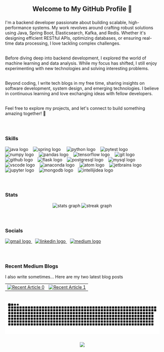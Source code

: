 <h2 align="center">Welcome to My GitHub Profile 🚀</h2>

###

<p align="left">
I'm a backend developer passionate about building scalable, high-performance systems. My work revolves around crafting robust solutions using Java, Spring Boot, Elasticsearch, Kafka, and Redis. Whether it's designing efficient RESTful APIs, optimizing databases, or ensuring real-time data processing, I love tackling complex challenges. <br><br>

Before diving deep into backend development, I explored the world of machine learning and data analysis. While my focus has shifted, I still enjoy experimenting with new technologies and solving interesting problems. <br><br>

Beyond coding, I write tech blogs in my free time, sharing insights on software development, system design, and emerging technologies. I believe in continuous learning and love exchanging ideas with fellow developers. <br><br>

Feel free to explore my projects, and let's connect to build something amazing together! 🚀
</p>

###
<br>
 
<h3>Skills</h3>

<div align="left">
  <img src="https://img.shields.io/badge/Java-007396?logo=java&logoColor=white&style=for-the-badge" height="27" alt="java logo" style="margin-right: 12px;" />
  <img src="https://img.shields.io/badge/Spring-6DB33F?logo=spring&logoColor=black&style=for-the-badge" height="27" alt="spring logo" style="margin-right: 15px;" />
  <img src="https://img.shields.io/badge/Python-3776AB?logo=python&logoColor=white&style=for-the-badge" height="27" alt="python logo" style="margin-right: 12px;" />
  <img src="https://img.shields.io/badge/Pytest-0A9EDC?logo=pytest&logoColor=white&style=for-the-badge" height="27" alt="pytest logo" style="margin-right: 12px;" />
  <img src="https://img.shields.io/badge/NumPy-013243?logo=numpy&logoColor=white&style=for-the-badge" height="27" alt="numpy logo" style="margin-right: 12px;" />
  <img src="https://img.shields.io/badge/pandas-150458?logo=pandas&logoColor=white&style=for-the-badge" height="27" alt="pandas logo" style="margin-right: 12px;" />
  <img src="https://img.shields.io/badge/TensorFlow-FF6F00?logo=tensorflow&logoColor=black&style=for-the-badge" height="27" alt="tensorflow logo" style="margin-right: 12px;" />
  <img src="https://img.shields.io/badge/Git-F05032?logo=git&logoColor=white&style=for-the-badge" height="27" alt="git logo" style="margin-right: 12px;" />
  <img src="https://img.shields.io/badge/GitHub-181717?logo=github&logoColor=white&style=for-the-badge" height="27" alt="github logo" style="margin-right: 12px;" />
  <img src="https://img.shields.io/badge/Flask-000000?logo=flask&logoColor=white&style=for-the-badge" height="27" alt="flask logo" style="margin-right: 12px;" />
  <img src="https://img.shields.io/badge/PostgreSQL-4169E1?logo=postgresql&logoColor=white&style=for-the-badge" height="27" alt="postgresql logo" style="margin-right: 12px;" />
  <img src="https://img.shields.io/badge/MySQL-4479A1?logo=mysql&logoColor=white&style=for-the-badge" height="27" alt="mysql logo" style="margin-right: 12px;" />
  <img src="https://img.shields.io/badge/Visual Studio Code-007ACC?logo=visualstudiocode&logoColor=white&style=for-the-badge" height="27" alt="vscode logo" style="margin-right: 12px;" />
  <img src="https://img.shields.io/badge/Anaconda-44A833?logo=anaconda&logoColor=white&style=for-the-badge" height="27" alt="anaconda logo" style="margin-right: 12px;" />
  <img src="https://img.shields.io/badge/Atom-66595C?logo=atom&logoColor=white&style=for-the-badge" height="27" alt="atom logo" style="margin-right: 12px;" />
  <img src="https://img.shields.io/badge/JetBrains-000000?logo=jetbrains&logoColor=white&style=for-the-badge" height="27" alt="jetbrains logo" style="margin-right: 12px;" />
  <img src="https://img.shields.io/badge/Jupyter-F37626?logo=jupyter&logoColor=black&style=for-the-badge" height="27" alt="jupyter logo" style="margin-right: 12px;" />
  <img src="https://img.shields.io/badge/MongoDB-47A248?logo=mongodb&logoColor=white&style=for-the-badge" height="27" alt="mongodb logo" style="margin-right: 12px;" />
  <img src="https://img.shields.io/badge/IntelliJ IDEA-000000?logo=intellijidea&logoColor=white&style=for-the-badge" height="27" alt="intellijidea logo" style="margin-right: 12px;" />
</div>



###
<br>
<h3> Stats </h3>
<div align="center">
  <img src="https://github-readme-stats.vercel.app/api?username=Aditya-Ramachandran&hide_title=false&hide_rank=true&show_icons=true&include_all_commits=true&count_private=true&disable_animations=false&theme=dracula&locale=en&hide_border=false" height="150" alt="stats graph"  /> 
  <img src="https://streak-stats.demolab.com?user=Aditya-Ramachandran&locale=en&mode=daily&theme=dracula&hide_border=false&border_radius=5" height="150" alt="streak graph"  />
</div>

###
<br>
<h3>Socials</h3>
<div align="left">
  <a href="mailto:adityaramachandran25@gmail.com" target="_blank" style="margin-right: 10px;">
    <img src="https://img.shields.io/static/v1?message=Gmail&logo=gmail&label=&color=D14836&logoColor=white&labelColor=&style=flat" height="25" alt="gmail logo"  />
  </a>
  <a href="https://www.linkedin.com/in/aditya-ramachandran-27b2ab24a/" target="_blank" style="margin-right: 10px;">
    <img src="https://img.shields.io/static/v1?message=LinkedIn&logo=linkedin&label=&color=0077B5&logoColor=white&labelColor=&style=flat" height="25" alt="linkedin logo"  />
  </a>
  <a href="https://medium.com/@adityaramachandran25" target="_blank" style="margin-right: 10px;">
    <img src="https://img.shields.io/static/v1?message=Medium&logo=medium&label=&color=12100E&logoColor=white&labelColor=&style=flat" height="25" alt="medium logo"  />
  </a>
</div>


###
<br>
<h3>Recent Medium Blogs</h3>

I also write sometimes... Here are my two latest blog posts 

|                                                                                   |                                                                                   |
|-----------------------------------------------------------------------------------|-----------------------------------------------------------------------------------|
| [![Recent Article 0](https://github-readme-medium-recent-article.vercel.app/medium/@adityaramachandran25/0)](https://github-readme-medium-recent-article.vercel.app/medium/@adityaramachandran25/0) | [![Recent Article 1](https://github-readme-medium-recent-article.vercel.app/medium/@adityaramachandran25/1)](https://github-readme-medium-recent-article.vercel.app/medium/@adityaramachandran25/1) |






<br clear="both">

<img src="https://raw.githubusercontent.com/Aditya-Ramachandran/Aditya-Ramachandran/output/snake.svg" alt="Snake animation" />

###

<div align="center">
  <img src="https://profile-counter.glitch.me/Aditya-Ramachandran/count.svg?"  />
</div>

###
